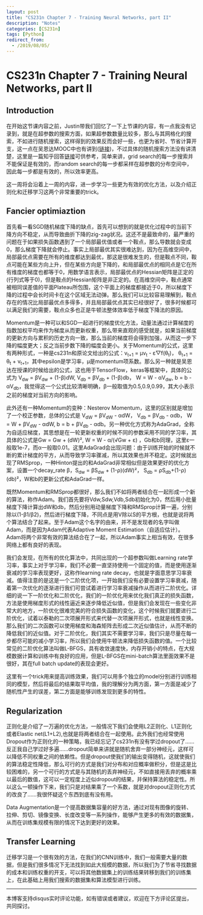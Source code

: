 ```yaml
---
layout: post
title: "CS231n Chapter 7 - Training Neural Networks, part II"
description: "Notes"
categories: [CS231n]
tags: [Python]
redirect_from:
  - /2019/08/05/
---
```


# CS231n Chapter 7 - Training Neural Networks, part II    

## Introduction  

在开始这节课内容之前，Justin带我们回忆了一下上节课的内容，有一点我没有记录到，就是在超参数的搜索方面，如果超参数数量比较多，那么与其网格化的搜索，不如进行随机搜索，这样得到的效果反而会好一些，也更为省时、节省计算开支，这一点在吴恩达MOOC中也有讲到([链接](http://justin-yu.me/blog/2019/04/08/Improving-Deep-Neural-Networks-Hyperparameter-tuning,-Regularization-and-Optimization-Chapter-3/))，不过具体的随机搜索方法没有讲清楚，这里是一篇知乎回答[链接](https://www.zhihu.com/question/57394983)可供参考，简单来讲，grid search的每一步搜索并不能保证是有效的，而random search的每一步都采样在超参数的分布空间中，因此每一步都是有效的，所以效率更高。  

这一周将会沿着上一周的内容，进一步学习一些更为有效的优化方法，以及介绍正则化和迁移学习这两个非常重要的trick。  

## Fancier optimiaztion  

首先看一看SGD随机梯度下降的缺点，首先可以想到的就是优化过程中的当前下降方向不稳定，从而导致曲折下降的zig-zag状况。这还不是最致命的，最严重的问题在于如果损失函数遇到了一个局部最优值或者一个鞍点，那么导数就会变成0，那么梯度下降就会停止。事实上局部最优其实很难达到，因为在高维空间中，局部最优点需要在所有的维度都达到最优，那这是很难发生的，但是鞍点不同，鞍点可能在某些方向上升，但在某些方向是下降的，和局部最优点的相同点是它在所有维度的梯度也都等于0，用数学语言表示，局部最优点的Hessian矩阵是正定的(行列式等于0)，但是鞍点的Hessian矩阵是非正定的。在高维空间中，鞍点通常被相同误差值的平面Plateau所包围，这个平面上的梯度都接近于0，所以梯度下降的过程中会长时间卡在这个区域无法动弹。那么我们可以比较容易理解到，鞍点存在的情况比局部最优点多得多，并且局部最优点其实已经很好了，很多时候都可以满足我们的需要，鞍点众多也正是牛顿法整体效率低于梯度下降法的原因。  

Momentum是一种可以和SGD一起进行的梯度优化方法，动量法通过计算梯度的指数加权平均来作为梯度从而更新权重，那么带来直观的感受就是，如果当前梯度的更新方向与累积的历史方向一致，那么当前的梯度将会得到加强，从而这一步下降的幅度更大；反之当前步数下降的幅度会更小。关于Momentum的公式，这里有两种形式，一种是cs231n和原论文给出的公式：v<sub>t+1</sub> = μv<sub>t</sub> - ε▽f(θ<sub>t</sub>)， θ<sub>t+1</sub> = θ<sub>t</sub> + v<sub>t+1</sub>，其中epsilon是学习率，μ是momentum项系数。那么另一种就是吴恩达在授课的时候给出的公式，这也用于TensorFlow，keras等框架中，具体的公式为 V<sub>dw</sub> = βV<sub>dw</sub> + (1-β)dW,  V<sub>db</sub> = βV<sub>db</sub> + (1-β)db， W = W - αV<sub>dw</sub>, b = b - αV<sub>db</sub>，我觉得这一个公式比较清晰明确，β一般取值为0.5,0.9,0.99，其大小表示之前的梯度对当前方向的影响。  

此外还有一种Momentum的变种：Nesterov Momentum，这里的区别就是增加了一个校正参数，总体的公式是 V<sub>dW</sub> = βV<sub>dW</sub> - αdW， V<sub>db</sub> = βV<sub>db</sub> - αdb， W = W + βV<sub>dW</sub> - αdW, b = b + βV<sub>db</sub> - αdb。另一种优化方式称为AdaGrad，全称为自适应梯度，其思想是在一轮更新权重的时候不同的参数采用不同的学习率，其具体的公式是Gw = Gw + (dW)², W = W - α/(√Gw + ε) ，Gb和b同理，这里ε一般取1e-7，而α一般取0.01。这里AdaGrad会出现问题：由于训练开始的时候就不断的累计梯度的平方，从而导致学习率骤减，所以其效果也并不稳定。这时候就出现了RMSprop，一种Hinton提出的和AdaGrad非常相似但是效果更好的优化方案，设置一个decay_rate β，S<sub>dw</sub> = βS<sub>dw</sub> + (1-ρ)(dW)²， S<sub>db</sub> = ρS<sub>db</sub>+(1-ρ)(db)²，W和b的更新公式和AdaGrad一样。  

既然Momentum和RMSprop都很好，那么我们不如将两者结合在一起形成一个新的算法，称作Adam。我们首先要将Vdw,Sdw,Vdb,Sdb初始化为0，然后用小批量梯度下降计算出dW和db，然后分别用动量梯度下降和RMSprop计算一遍，分别除以(1-β1/β2)，然后进行梯度下降，不同点是用V除以S的平方根，也就是说将两个算法结合了起来。至于Adam这个名字的由来，并不是发现者的名字叫做Adam，而是因为Adam代表Adaptive Moment Estimation（自适应估计）。Adam将两个非常有效的算法结合在了一起，所以Adam事实上相当有效，在很多网络上都有良好的表现。  

我们会发现，在所有的优化算法中，共同出现的一个超参数叫做Learning rate学习率，事实上对于学习率，我们不必要一直坚持使用一个固定的值，而是使用逐渐衰减的学习率表现更好，这称作learning rate decay，也就是字面意思学习率衰减。值得注意的是这是一个二阶优化项，一开始我们没有必要设置学习率衰减，随着第一次优化的逐渐进行我们可尝试着进行学习率衰减操作从而进行二阶优化。详细的说一下一阶优化和二阶优化，我们的一阶优化用来优化我们真正的损失函数，方法是使用梯度形式的线性逼近来逐步降低近似值，但是我们会发现在一些变化非常大的地方，一阶优化很难完美的符合损失函数的变化，这个时候我们就要进行二阶优化，试着以泰勒的二次项展开形式来代替一次项展开形式，也就是线性变换。那么我们的二次函数可以使用梯度和海森矩阵去形成二次近似值估计，从而不断的降低我们的近似值。对于二阶优化，我们其实不需要学习率，我们只是尽量在每一步都尽可能的减小学习率，所以我们会使用牛顿法来降低损失函数的值。一个比较常见的二阶优化算法叫做L-BFGS，具有收敛速度快，内存开销小的特点，在大规模数据计算和训练中有良好的应用，但是L-BFGS在mini-batch算法里面效果不是很好，其在full batch update的表现会更好。  

这里有一个trick用来提高训练效果，我们可以用多个独立的model分别进行训练相同的模型，然后将最后的结果取平均值，我的理解分为两方面，第一方面是减少了随机性产生的误差，第二方面是能够训练发现到更多的特性。  

## Regularization  

正则化是介绍了一万遍的优化方法，一般情况下我们会使用L2正则化、L1正则化或者Elastic net(L1+L2),也就是将两者结合在一起使用。此外我们也经常使用Dropout作为正则化的一种策略，我已经忘记了cs231n有没有学过dropout了……反正我自己学过好多遍……dropout简单来讲就是随机舍弃一部分神经元，这样可以降低不同权重之间的依赖性。但是dropout使我们的输出变得随机，这就使我们的算法稳定性降低，那么可行的方式是我们对分布和对应概率做积分，但是这是比较困难的，另一个可行的方式是与其随机的丢弃神经元，不如直接用丢弃的概率乘以最后的数值，这可以一定程度上近似dropout的结果，并保持算法的稳定性。所以这么一顿操作下来，我们只是对结果乘了一个系数，就是对dropout正则化方式的改良了……我很怀疑这个东西到底有没有用。    

Data Augmentation是一个提高数据集容量的好方法，通过对现有图像的旋转、拉伸、剪切、镜像变换、长度改变等一系列操作，能够产生更多的有效的数据集，从而在训练集规模有限的情况下达到更好的效果。  

## Transfer Learning  

迁移学习是一个很有效的方法，在我们的CNN训练中，我们一般需要大量的数据，但是我们很多情况下无法找到如此大规模的数据，所以我们为了节省寻找数据的成本和训练权重的开支，可以将其他数据集上的训练结果转移到我们的训练集上，在此基础上用我们搜索的数据集和算法模型进行训练。

---
本博客支持disqus实时评论功能，如有错误或者建议，欢迎在下方评论区提出，共同探讨。  
